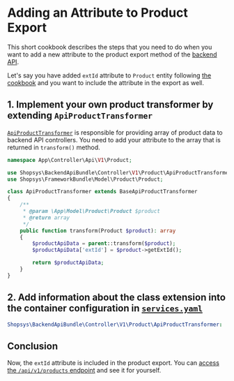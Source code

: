 # Adding an Attribute to Product Export

This short cookbook describes the steps that you need to do when you want to add a new attribute to the product export method of the [backend API](../../backend-api/introduction-to-backend-api.md).

Let's say you have added `extId` attribute to `Product` entity following [the cookbook](../../cookbook/adding-new-attribute-to-an-entity.md) and you want to include the attribute in the export as well.

## 1. Implement your own product transformer by extending `ApiProductTransformer`
[`ApiProductTransformer`](https://github.com/shopsys/shopsys/blob/9.0/packages/backend-api/src/Controller/V1/Product/ApiProductTransformer.php) is responsible for providing array of product data to backend API controllers.
You need to add your attribute to the array that is returned in `transform()` method.
```php
namespace App\Controller\Api\V1\Product;

use Shopsys\BackendApiBundle\Controller\V1\Product\ApiProductTransformer as BaseApiProductTransformer;
use Shopsys\FrameworkBundle\Model\Product\Product;

class ApiProductTransformer extends BaseApiProductTransformer
{
    /**
     * @param \App\Model\Product\Product $product
     * @return array
     */
    public function transform(Product $product): array
    {
        $productApiData = parent::transform($product);
        $productApiData['extId'] = $product->getExtId();

        return $productApiData;
    }
}
```

## 2. Add information about the class extension into the container configuration in [`services.yaml`](https://github.com/shopsys/shopsys/blob/9.0/project-base/config/services.yaml)
```yaml
Shopsys\BackendApiBundle\Controller\V1\Product\ApiProductTransformer: '@App\Controller\Api\V1\Product\ApiProductTransformer'
```

## Conclusion
Now, the `extId` attribute is included in the product export.
You can [access the `/api/v1/products` endpoint](../../backend-api/introduction-to-backend-api.md#try-it) and see it for yourself.
